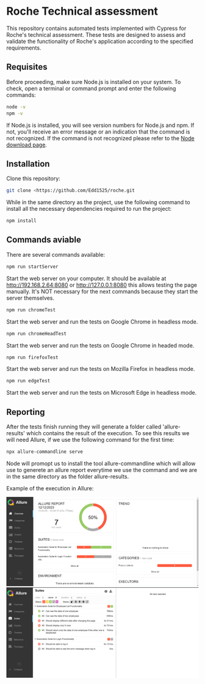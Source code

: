 # Roche Technical assessment

This repository contains automated tests implemented with Cypress for Roche's technical assessment. These tests are designed to assess and validate the functionality of Roche's application according to the specified requirements.

## Requisites

Before proceeding, make sure Node.js is installed on your system. To check, open a terminal or command prompt and enter the following commands:
```sh
node -v
npm -v
```
If Node.js is installed, you will see version numbers for Node.js and npm. If not, you'll receive an error message or an indication that the command is not recognized. If the command is not recognized please refer to the [Node download page](https://nodejs.org/en/download).


## Installation

Clone this repository:
```sh
git clone <https://github.com/Edd1525/roche.git
```

While in the same directory as the project, use the following command to install all the necessary dependencies required to run the project:
```sh
npm install
```

## Commands aviable

There are several commands available:
```sh
npm run startServer 
```
Start the web server on your computer. It should be available at http://192.168.2.64:8080 or http://127.0.0.1:8080 this allows testing the page manually. It's NOT necessary for the next commands because they start the server themselves.

```sh
npm run chromeTest 
```
Start the web server and run the tests on Google Chrome in headless mode.

```sh
npm run chromeHeadTest 
```
Start the web server and run the tests on Google Chrome in headed mode.

```sh
npm run firefoxTest 
```
Start the web server and run the tests on Mozilla Firefox in headless mode.

```sh
npm run edgeTest 
```
Start the web server and run the tests on Microsoft Edge in headless mode.

## Reporting

After the tests finish running they will generate a folder called 'allure-results' which contains the result of the execution. To see this results we will need Allure, if we use the following command for the first time:
```sh
npx allure-commandline serve
```
Node will promopt us to install the tool allure-commandline which will allow use to generete an allure report everytime we use the command and we are in the same directory as the folder allure-results.

Example of the execution in Allure:

![results](allure1.png)
![results](allure2.png)
